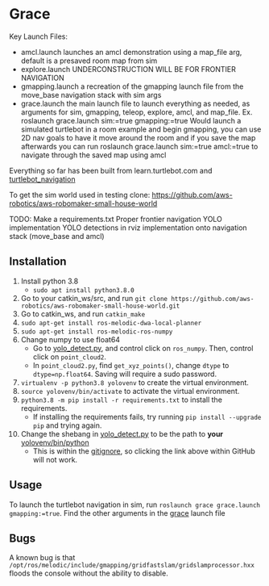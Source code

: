 # Grace

Key Launch Files:

* amcl.launch launches an amcl demonstration using a map_file arg, default is a presaved room map from sim
* explore.launch UNDERCONSTRUCTION WILL BE FOR FRONTIER NAVIGATION
* gmapping.launch a recreation of the gmapping launch file from the move_base navigation stack with sim args
* grace.launch the main launch file to launch everything as needed, as arguments for sim, gmapping, teleop, explore, amcl, and map_file. Ex. roslaunch grace.launch sim:=true gmapping:=true    Would launch a simulated turtlebot in a room example and begin gmapping, you can use 2D nav goals to have it move around the room and if you save the map afterwards you can run roslaunch grace.launch sim:=true amcl:=true    to navigate through the saved map using amcl

Everything so far has been built from learn.turtlebot.com and [turtlebot_navigation](http://wiki.ros.org/turtlebot_navigation/Tutorials/Setup%20the%20Navigation%20Stack%20for%20TurtleBot)

To get the sim world used in testing clone: <https://github.com/aws-robotics/aws-robomaker-small-house-world>

TODO:
Make a requirements.txt
Proper frontier navigation
YOLO implementation
YOLO detections in rviz
implementation onto navigation stack (move_base and amcl)

## Installation

1. Install python 3.8
    * `sudo apt install python3.8.0`
2. Go to your catkin_ws/src, and run `git clone https://github.com/aws-robotics/aws-robomaker-small-house-world.git`
3. Go to catkin_ws, and run `catkin_make`
4. `sudo apt-get install ros-melodic-dwa-local-planner`
5. `sudo apt-get install ros-melodic-ros-numpy`
6. Change numpy to use float64
    * Go to [yolo_detect.py](scripts/yolo_detect.py), and control click on `ros_numpy`. Then, control click on `point_cloud2`.
    * In `point_cloud2.py`, find `get_xyz_points()`, change `dtype` to `dtype=np.float64`. Saving will require a sudo password.
7. `virtualenv -p python3.8 yolovenv` to create the virtual environment.
8. `source yolovenv/bin/activate` to activate the virtual environment.
9. `python3.8 -m pip install -r requirements.txt` to install the requirements.
    * If installing the requirements fails, try running `pip install --upgrade pip` and trying again.
10. Change the shebang in [yolo_detect.py](scripts/yolo_detect.py) to be the path to **your** [yolovenv/bin/python](yolovenv/bin/python)
    * This is within the [gitignore](.gitignore), so clicking the link above within GitHub will not work.

## Usage

To launch the turtlebot navigation in sim, run `roslaunch grace grace.launch gmapping:=true`. Find the other arguments in the [grace](launch/grace.launch) launch file

## Bugs

A known bug is that `/opt/ros/melodic/include/gmapping/gridfastslam/gridslamprocessor.hxx` floods the console without the ability to disable.

